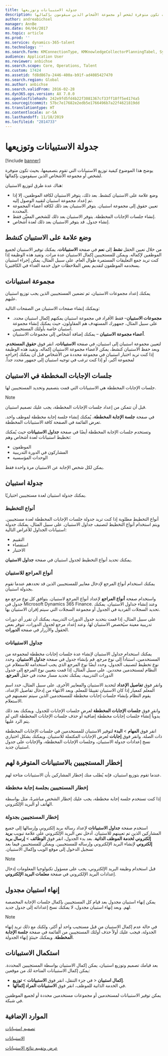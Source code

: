 ```yaml
---
title: جدولة الاستبيانات وتوزيعها
description: يوضح هذا الموضوع كيفية توزيع الاستبيانات التي تقوم بتصميمها، بحيث تكون متوفرة لشخص أو مجموعة الأشخاص الذين سيقومون بإكمالها.
author: andreabichsel
manager: AnnBe
ms.date: 04/04/2017
ms.topic: article
ms.prod: ''
ms.service: dynamics-365-talent
ms.technology: ''
ms.search.form: KMConnectionType, KMKnowledgeCollectorPlanningTabel, SysEmailParameters
audience: Application User
ms.reviewer: anbichse
ms.search.scope: Core, Operations, Talent
ms.custom: 17424
ms.assetid: fd8d867a-2446-400a-b91f-ad4085427470
ms.search.region: Global
ms.author: anbichse
ms.search.validFrom: 2016-02-28
ms.dyn365.ops.version: AX 7.0.0
ms.openlocfilehash: 242e9fd5fd4b22f3081367cf33ff18ff5e4174a5
ms.sourcegitcommit: 57bc7e17682e2edb5e1766496b7a22f4621819dd
ms.translationtype: HT
ms.contentlocale: ar-SA
ms.lasthandoff: 11/18/2019
ms.locfileid: "2814733"
---
```

# <a name="distribute-and-schedule-questionnaires"></a>جدولة الاستبيانات وتوزيعها

[!include [banner](includes/banner.md)]

يوضح هذا الموضوع كيفية توزيع الاستبيانات التي تقوم بتصميمها، بحيث تكون متوفرة لشخص أو مجموعة الأشخاص الذين سيقومون بإكمالها. 

هناك عدة طرق لتوزيع الاستبيان:

-   وضع علامة على الاستبيان كنشط. بعد ذلك، يتوفر الاستبيان لكافة الموظفين، إلا إذا تم إعداد مجموعة استبيان لتقييد الوصول إليه.
-   تعيين حقوق إلى مجموعة استبيان. يتوفر الاستبيان بعد ذلك لكافة أعضاء المجموعة المحددة.
-   إنشاء جلسات الإجابات المخططة. يتوفر الاستبيان بعد ذلك للشخص المعيَّن فقط.
-   إنشاء جدول. قد يتوفر الاستبيان بعد ذلك لعدة أشخاص.

## <a name="marking-a-questionnaire-as-active"></a>وضع علامة على الاستبيان كنشط
‏‫من خلال تعيين الحقل **نشط‬‏‫** إلى **نعم‬‏‫** في صفحة **الاستبيانات‬‏‫**، يمكنك توفير الاستبيان لجميع الموظفين لإكماله. ويمكن للمستجيبين إكمال الاستبيان عدة مرات. وتفيد هذه الوظيفة إذا كنت تريد جمع التعليقات المستمرة طوال العام.‬ على سبيل المثال، يمكن إجراء استبيان يسخدمه الموظفون لتقديم بعض الملاحظات حول خدمة الغداء في الكافتيريا.

## <a name="questionnaire-groups"></a>مجموعة استبيانات
يمكنك إعداد مجموعات الاستبيان، ثم تضمين المستجيبين الذين يجب توزيع استبيان عليهم. 

ويمكنك إنشاء صفحات الاستبيان من الصفحات التالية:

-   **مجموعات الاستبيان**– فقط الأفراد في مجموعة استبيان يمكنهم إكمال استبيان محدد. على سبيل المثال، جمهورك المستهدف هم المقاولون، حيث يمكنك إنشاء مجموعة استبيان خاصة بأولئك المستجيبين.
-   **أعضاء مجموعة الاستبيان** – يمكنك إضافة أشخاص إلى مجموعات الاستبيان.

‏‫لتعيين مجموعة استبيان إلى استبيان، في صفحة **الاستبيانات‬‏‫**‬‏‫، انقر فوق **حقوق المستخدم**. وبعد حفظ الاستبيان كنشط، يمكن لأعضاء مجموعة الاستبيان إكماله. وتفيد هذه الوظيفة إذا كنت تريد اختبار استبيان في مجموعة محددة من الأشخاص قبل أن يمكنك إخراجه لمجموعة أكبر، أو إذا كنت ترغب في توجيه استبيان إلى جمهور محدد جداً.‬

## <a name="planned-answer-sessions-in-a-questionnaire"></a>جلسات الإجابات المخططة في الاستبيان
جلسات الإجابات المخططة هي الاستبيانات التي قمت بتصميم وتحديد المستجيبين لها. 

> [!NOTE]
>   قبل أن تتمكن من إعداد جلسات الإجابات المخططة، يجب عليك تصميم استبيان. 

في صفحة **جلسة الإجابة المخططة**، يُمكنك إنشاء جلسة إجابة مخططة لموظف واحد. تعرض القائمة في الصفحة كافة الاستبيانات المخططة. 

وتستخدم جلسات الإجابة المخططة أيضًا في صفحة **جداول الاستبيانات‬** حيث يُمكنك تخطيط استبيانات لعدة أشخاص وهم:

-   الموظفون
-   المشاركون في الدورة التدريبية
-   الوحدات المؤسسية

يمكن لكل شخص الإجابة عن الاستبيان مرة واحدة فقط.

## <a name="scheduling-a-questionnaire"></a>جدولة استبيان
يمكنك جدولة استبيان لعدة مستجيبين اختياريًا.

### <a name="planning-types"></a>أنواع التخطيط

أنواع التخطيط مطلوبة إذا كنت تريد جدولة جلسات الإجابات المخططة لعدة مستجيبين. ويتم استخدام أنواع التخطيط لتصنيف جداول الاستبيان. على سبيل المثال، يمكنك جدولة استبيانات الجداول للأغراض التالية:

-   التقييم
-   استقصاء
-   الاختبار

يمكنك تحديد أنواع التخطيط لجدول استبيان في صفحة **جداول الاستبيان**.

### <a name="reference-types-for-questionnaire"></a>أنواع المراجع للاستبيان

يمكنك استخدام أنواع المرجع لإدخال معايير للمستجيبين الذين قد تحددهم عندما تقوم بجدولة استبيان. 

واستخدام صفحة **أنواع المراجع** لإعداد أنواع المرجع لاستبيان. يتوافق كل نوع مرجع مع جدول في Microsoft Dynamics 365 Finance. وعند إنشاء جداول الاستبيان، يمكنك تحديد السجلات الفردية في الجدول أو مجموعة السجلات التي سيتم إقران الاستبيان بها. 

على سبيل المثال، إذا قمت بتحديد جدول الدورات التدريبية، يمكنك أن تقرر أي دورات تدريبية معينة سيُخصص الاستبيان لها. وعند إعداد مرجع لجدول الدورات، تتوفر بعض الحقول والأزرار في صفحة **الدورات**.

### <a name="questionnaire-schedules"></a>جداول الاستبيانات

‏‫يمكنك استخدام جداول الاستبيان لإنشاء عدة جلسات إجابات مخططة لمجموعة من المستخدمين، استناداً إلى نوع مرجع. قم بإنشاء جدول في صفحة **جداول الاستبيان**. وحدد نوع تخطيط لتصنيف الجدول، وحدد أيضًا نوع المرجع الذي يجب استخدامه للاستعلام عن النظام لمستخدمين محددين. على سبيل المثال، إذا قمت بتعيين نوع المرجع إلى جدول الدورات التدريبية، يمكنك تحديد مسار محدد في حقل **المرجع**. 

وانقر فوق **تفاصيل الإعداد** لتحديد الاستبيان والمعايير الأخرى. على سبيل المثال، حدد اسم المعلم كمعيار إذا كان الاستبيان تقييمًا للمعلم. وبعد الانتهاء من إدخال تفاصيل الإعداد، يقوم النظام بإنشاء جلسات إجابات مخططة للمستخدمين الذين سيتم تضمينهم في الاستعلام.‬ 

وانقر فوق **جلسات الإجابات المخططة** لعرض جلسات الإجابات للجدول. ويمكنك بعد ذلك يدوياً إنشاء جلسات إجابات مخططة إضافية أو حذف جلسات الإجابات المخططة التي لم يتم الرد عليها. 

انقر فوق **المهام** &gt; **البدء‬** لتوفير الاستبيان للمستخدمين في جلسات الإجابات المخططة ذات الصلة.‬ وانقر فوق **إجابات** لعرض الإجابات المكتملة للاستبيان. ويمكنك بشكل اختياري نسخ إعدادات جدولة الاستبيان، وجلسات الإجابات المخططة، والإجابات على جدول استبيان جديد.

## <a name="notifying-respondents-about-questionnaires-that-are-available-to-them"></a>إخطار المستجيبين بالاستبيانات المتوفرة لهم
عندما تقوم بتوزيع استبيان، فإنه يُطلب منك إخطار المشاركين بأن الاستبيانات متاحة لهم. 

### <a name="notifying-respondents-about-a-planned-answer-session"></a>إخطار المستجيبين بجلسة إجابة مخططة

إذا كنت تستخدم جلسة إجابة مخططة، يجب عليك إخطار الشخص مباشرةً، مثل بواسطة الهاتف أو البريد الإلكتروني.

### <a name="notifying-respondents-about-a-scheduling"></a>إخطار المستجيبين بجدولة

استخدم صفحة **جداول الاستبيانات** لإعداد رسالة بريد إلكتروني وإرسالها إلى جميع المشاركين الذين تم تعيينهم للاستبيان. أدخل نص البريد الإلكتروني على علامة تبويب **بريد إلكتروني لخدمة الموظف الذاتية‬‬‏‫**. بعد بدء الجدول، انقر فوق **الوظائف** &gt; **إرسال بريد إلكتروني** لإنشاء البريد الإلكتروني وإرساله للمستجيبين. ويمكن للمستجيبين فيما بعد تسجيل الدخول إلى موقع الويب وإكمال الاستبيان.‬ 

> [!NOTE]
>   قبل استخدام وظيفة البريد الإلكتروني، يجب على مسؤول تكنولوجيا المعلومات إدخال إعدادات البريد الإلكتروني في صفحة **معلمات البريد الإلكتروني**.

## <a name="ending-a-scheduled-questionnaire"></a>إنهاء استبيان مجدول
يمكن إنهاء استبيان مجدول بعد قيام كل المستجيبين بإكمال جلسات الإجابة المخصصة لهم. وبعد إنهاء استبيان مجدول، لا يمكنك نسخ إعداداته إلى جدول جديد. 

> [!NOTE]
>   في حالة عدم إكمال الاستبيان من قبل مستجيب واحد أو أكثر، ولكنك مع ذلك تريد إنهاء الجدولة، فيجب عليك أولاً حذف أولئك المستجيبين من القائمة في صفحة **جلسة الإجابة المخططة**. ويمكنك حينئذٍ إنهاء الجدولة.

## <a name="completing-questionnaires"></a>استكمال الاستبيانات
بعد قيامك تصميم وتوزيع استبيان، يمكن إكمال الاستبيان بواسطة المستجيبين المحددة. يمكن إكمال الاستبيانات المتاحة لك من موقعين:

-   في جزء التنقل، انقر فوق **الاستبيانات‬** &gt; **توزيع** &gt; **‎إكمال استبيان**.
-   في الخدمة الذاتية للموظف، انقر فوق **الاستبيانات المراد إكمالها**.

يمكن توفير الاستبيانات لمستخدمين أو مجموعات مستخدمين محددة أو لجميع الموظفين في شبكة.

<a name="additional-resources"></a>الموارد الإضافية
--------

[تصميم استبيانات](design-questionnaires.md)

[الاستبيانات](questionnaires.md)

[عرض وتقييم نتائج الاستبيانات](evaluate-questionnaire-results.md)


